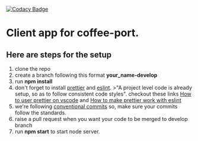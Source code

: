 [![Codacy Badge](https://app.codacy.com/project/badge/Grade/42863d35b8ad4ef5acb2abc58b5aa25f)](https://www.codacy.com/gh/BuildForSDGCohort2/coffee-port-client?utm_source=github.com&utm_medium=referral&utm_content=BuildForSDGCohort2/coffee-port-client&utm_campaign=Badge_Grade)

# Client app for coffee-port.

## Here are steps for the setup

1. clone the repo
2. create a branch following this format **your_name-develop**
3. run **npm install**
4. don't forget to install [prettier](https://marketplace.visualstudio.com/items?itemName=esbenp.prettier-vscode) and [eslint](https://marketplace.visualstudio.com/items?itemName=dbaeumer.vscode-eslint). >"A project level code is already setup, so as to follow consistent code styles". checkout these links [How to user prettier on vscode](https://www.robinwieruch.de/how-to-use-prettier-vscode) and [How to make prettier work with eslint](https://www.robinwieruch.de/prettier-eslint)
5. we're following [conventional commits](https://www.conventionalcommits.org/en/v1.0.0/) so, make sure your commits follow the standards.
6. raise a pull request when you want your code to be merged to develop branch
7. run **npm start** to start node server.
